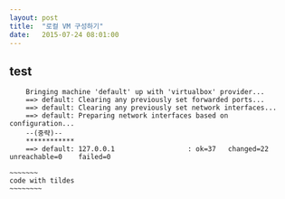 ```yaml
---
layout: post
title:  "로컬 VM 구성하기"
date:   2015-07-24 08:01:00
---
```


## test

        Bringing machine 'default' up with 'virtualbox' provider...
        ==> default: Clearing any previously set forwarded ports...
        ==> default: Clearing any previously set network interfaces...
        ==> default: Preparing network interfaces based on configuration...
        --(중략)--
        ************
        ==> default: 127.0.0.1                  : ok=37   changed=22   unreachable=0    failed=0

~~~~~~~~~~~~
~~~~~~~
code with tildes
~~~~~~~~
~~~~~~~~~~~~~~~~~~